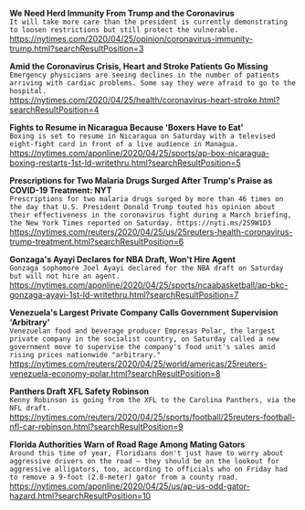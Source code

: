 **We Need Herd Immunity From Trump and the Coronavirus**\
`It will take more care than the president is currently demonstrating to loosen restrictions but still protect the vulnerable.`\
https://nytimes.com/2020/04/25/opinion/coronavirus-immunity-trump.html?searchResultPosition=3

**Amid the Coronavirus Crisis, Heart and Stroke Patients Go Missing**\
`Emergency physicians are seeing declines in the number of patients arriving with cardiac problems. Some say they were afraid to go to the hospital.`\
https://nytimes.com/2020/04/25/health/coronavirus-heart-stroke.html?searchResultPosition=4

**Fights to Resume in Nicaragua Because 'Boxers Have to Eat'**\
`Boxing is set to resume in Nicaragua on Saturday with a televised eight-fight card in front of a live audience in Managua.`\
https://nytimes.com/aponline/2020/04/25/sports/ap-box-nicaragua-boxing-restarts-1st-ld-writethru.html?searchResultPosition=5

**Prescriptions for Two Malaria Drugs Surged After Trump's Praise as COVID-19 Treatment: NYT**\
`Prescriptions for two malaria drugs surged by more than 46 times on the day that U.S. President Donald Trump touted his opinion about their effectiveness in the coronavirus fight during a March briefing, the New York Times reported on Saturday. https://nyti.ms/2S9W1D3`\
https://nytimes.com/reuters/2020/04/25/us/25reuters-health-coronavirus-trump-treatment.html?searchResultPosition=6

**Gonzaga's Ayayi Declares for NBA Draft, Won't Hire Agent**\
`Gonzaga sophomore Joel Ayayi declared for the NBA draft on Saturday but will not hire an agent. `\
https://nytimes.com/aponline/2020/04/25/sports/ncaabasketball/ap-bkc-gonzaga-ayayi-1st-ld-writethru.html?searchResultPosition=7

**Venezuela's Largest Private Company Calls Government Supervision 'Arbitrary'**\
`Venezuelan food and beverage producer Empresas Polar, the largest private company in the socialist country, on Saturday called a new government move to supervise the company's food unit's sales amid rising prices nationwide "arbitrary."`\
https://nytimes.com/reuters/2020/04/25/world/americas/25reuters-venezuela-economy-polar.html?searchResultPosition=8

**Panthers Draft XFL Safety Robinson**\
`Kenny Robinson is going from the XFL to the Carolina Panthers, via the NFL draft.`\
https://nytimes.com/reuters/2020/04/25/sports/football/25reuters-football-nfl-car-robinson.html?searchResultPosition=9

**Florida Authorities Warn of Road Rage Among Mating Gators**\
`Around this time of year, Floridians don't just have to worry about aggressive drivers on the road — they should be on the lookout for aggressive alligators, too, according to officials who on Friday had to remove a 9-foot (2.8-meter) gator from a county road.`\
https://nytimes.com/aponline/2020/04/25/us/ap-us-odd-gator-hazard.html?searchResultPosition=10

